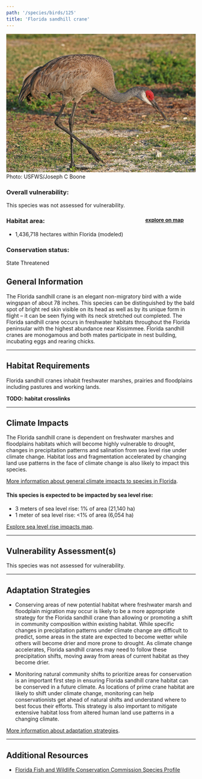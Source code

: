 ```yaml
---
path: '/species/birds/125'
title: 'Florida sandhill crane'
---
```


<content-header icon="cranes" title="Florida sandhill crane" subtitle="Grus canadensis pratensis">
</content-header>

<div id="TopSection">

<div class="header-photo"><img src="125.jpg" alt="Photo for 125"/>
<figcaption>Photo: USFWS/Joseph C Boone</figcaption></div>

<div>

### Overall vulnerability:

This species was not assessed for vulnerability.

<h3>Habitat area: 
<a href="/species/birds/125/map" style="float:right;font-size:smaller;margin-right: 2rem;">
<fa-icon name="map"></fa-icon>
explore on map
</a>
</h3>

-   1,436,718 hectares within Florida (modeled)


### Conservation status:

State Threatened

</div>
</div>

## General Information

The Florida sandhill crane is an elegant non-migratory bird with a wide wingspan of about 78 inches.  This species can be distinguished by the bald spot of bright red skin visible on its head as well as by its unique form in flight – it can be seen flying with its neck stretched out completed.  The Florida sandhill crane occurs in freshwater habitats throughout the Florida peninsular with the highest abundance near Kissimmee.  Florida sandhill cranes are monogamous and both mates participate in nest building, incubating eggs and rearing chicks.

<hr />

## Habitat Requirements

Florida sandhill cranes inhabit freshwater marshes, prairies and floodplains including pastures and working lands.

**TODO: habitat crosslinks**

<hr />

## Climate Impacts

The Florida sandhill crane is dependent on freshwater marshes and floodplains habitats which will become highly vulnerable to drought, changes in precipitation patterns and salination from sea level rise under climate change. Habitat loss and fragmentation accelerated by changing land use patterns in the face of climate change is also likely to impact this species.

[More information about general climate impacts to species in Florida](/impacts/species).


#### This species is expected to be impacted by sea level rise:

- 3 meters of sea level rise: 1% of area (21,140 ha)
- 1 meter of sea level rise: <1% of area (6,054 ha)

[Explore sea level rise impacts map](/species/birds/125/map).


<hr />

## Vulnerability Assessment(s)

This species was not assessed for vulnerability.

<hr />

## Adaptation Strategies

- Conserving areas of new potential habitat where freshwater marsh and floodplain migration may occur is likely to be a more appropriate strategy for the Florida sandhill crane than allowing or promoting a shift in community composition within existing habitat.   While specific changes in precipitation patterns under climate change are difficult to predict, some areas in the state are expected to become wetter while others will become drier and more prone to drought.  As climate change accelerates, Florida sandhill cranes may need to follow these precipitation shifts, moving away from areas of current habitat as they become drier.

- Monitoring natural community shifts to prioritize areas for conservation is an important first step in ensuring Florida sandhill crane habitat can be conserved in a future climate.  As locations of prime crane habitat are likely to shift under climate change, monitoring can help conservationists get ahead of natural shifts and understand where to best focus their efforts.  This strategy is also important to mitigate extensive habitat loss from altered human land use patterns in a changing climate.

[More information about adaptation strategies](/strategies).

<hr />


## Additional Resources

- [Florida Fish and Wildlife Conservation Commission Species Profile](https://myfwc.com/wildlifehabitats/profiles/birds/cranes/sandhill-crane/)
